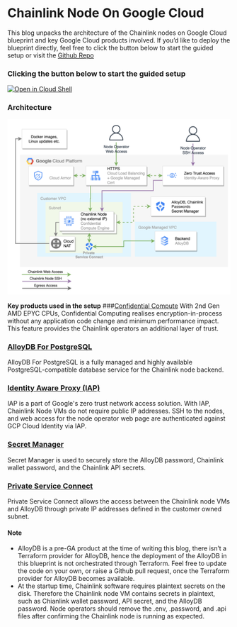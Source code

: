 # Chainlink Node On Google Cloud 

This blog unpacks the architecture of the Chainlink nodes on Google Cloud blueprint and key Google Cloud products involved. If you’d like to deploy the blueprint directly, feel free to click the button below to start the guided setup or visit the [Github Repo](https://github.com/kenpkz/chainlink-node-gcp)

### Clicking the button below to start the guided setup 

[![Open in Cloud Shell](https://gstatic.com/cloudssh/images/open-btn.png)](https://ssh.cloud.google.com/cloudshell/open?cloudshell_git_repo=https://github.com/kenpkz/chainlink-node-gcp&cloudshell_tutorial=tutorial.md)

### Architecture

![Architecture](./Chainlink%20GCP%20Architecture.png)

**Key products used in the setup**
###[Confidential Compute](https://cloud.google.com/confidential-computing) 
With 2nd Gen AMD EPYC CPUs, Confidential Computing realises encryption-in-process without any application code change and minimum performance impact. This feature provides the Chainlink operators an additional layer of trust.

### [AlloyDB For PostgreSQL](https://cloud.google.com/alloydb)
AlloyDB For PostgreSQL is a fully managed and highly available PostgreSQL-compatible database service for the Chainlink node backend.

### [Identity Aware Proxy (IAP)](https://cloud.google.com/iap) 
  
IAP is a part of Google's zero trust network access solution. With IAP, Chainlink Node VMs do not require public IP addresses. SSH to the nodes, and web access for the node operator web page are authenticated against GCP Cloud Identity via IAP.

### [Secret Manager](https://cloud.google.com/secret-manager)
Secret Manager is used to securely store the AlloyDB password, Chainlink wallet password, and the Chainlink API secrets. 


### [Private Service Connect](https://cloud.google.com/vpc/docs/private-service-connect)
Private Service Connect allows the access between the Chainlink node VMs and AlloyDB through private IP addresses defined in the customer owned subnet.


#### Note
* AlloyDB is a pre-GA product at the time of writing this blog, there isn’t a Terraform provider for AlloyDB, hence the deployment of the AlloyDB in this blueprint is not orchestrated through Terraform. Feel free to update the code on your own, or raise a Github pull request, once the Terraform provider for AlloyDB becomes available.
* At the startup time, Chainlink software requires plaintext secrets on the disk. Therefore the Chainlink node VM contains secrets in plaintext, such as Chianlink wallet password, API secret, and the AlloyDB password. Node operators should remove the .env, .password, and .api files after confirming the Chainlink node is running as expected.